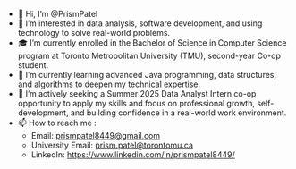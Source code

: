 - 👋 Hi, I’m @PrismPatel
- 👀 I’m interested in data analysis, software development, and using technology to solve real-world problems.
- 🎓 I’m currently enrolled in the Bachelor of Science in Computer Science program at Toronto Metropolitan University (TMU), second-year Co-op student.
- 🌱 I’m currently learning advanced Java programming, data structures, and algorithms to deepen my technical expertise.
- 💼 I’m actively seeking a Summer 2025 Data Analyst Intern co-op opportunity to apply my skills and focus on professional growth, self-development, and building confidence in a real-world work environment. 
- 📫 How to reach me : 
  - Email: prismpatel8449@gmail.com
  - University Email: prism.patel@torontomu.ca
  - LinkedIn: https://www.linkedin.com/in/prismpatel8449/
<!---
PrismPatel/PrismPatel is a ✨ special ✨ repository because its `README.md` (this file) appears on your GitHub profile.
You can click the Preview link to take a look at your changes.
--->
